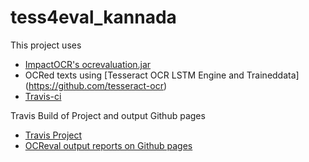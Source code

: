 # tess4eval_kannada

This project uses

* [ImpactOCR's ocrevaluation.jar ](https://bintray.com/impactocr/maven/download_file?file_path=eu%2Fdigitisation%2FocrevalUAtion%2F1.3.0%2FocrevalUAtion-1.3.0-jar-with-dependencies.jar%20script:)
* OCRed texts using [Tesseract OCR LSTM Engine and Traineddata] (https://github.com/tesseract-ocr)
* [Travis-ci](https://travis-ci.org/)

Travis Build of Project and output Github pages

* [Travis Project](https://travis-ci.org/Shreeshrii/tess4eval_kannada/)
* [OCReval output reports on Github pages](https://shreeshrii.github.io/tess4eval_kannada/)
